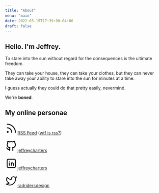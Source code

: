 ```yaml
---
title: "About"
menu: "main"
date: 2022-03-15T17:39:00-04:00
draft: false
---
```



## Hello. I'm Jeffrey.

To stare into the sun without regard for the consequences is the ultimate freedom.

They can take your house, they can take your clothes, but they can never take away your ability to stare into the sun for minutes at a time.

I guess actually they could do that pretty easily, nevermind.

We're **boned**.



## My online personae

[![RSS icon](./simple.svg)RSS Feed](/index.xml) ([wtf is rss?](/use-a-feed-reader-for-better-internetting))

[![Gtihub icon](./github.svg)jeffreycharters](https://github.com/jeffreycharters)

[![LinkedIn icon](./linkedin.svg)jeffreycharters](https://linkedin.com/in/jeffreycharters)

[![Twitter icon](./twitween.svg)radridersdesign](https://twitter.com/radridersdesign)